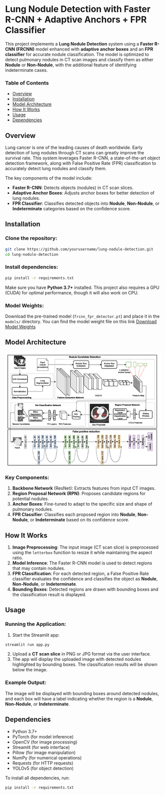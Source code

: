 # Lung Nodule Detection with Faster R-CNN + Adaptive Anchors + FPR Classifier

This project implements a **Lung Nodule Detection** system using a **Faster R-CNN (FRCNN)** model enhanced with **adaptive anchor boxes** and an **FPR classifier** for accurate nodule classification. The model is optimized to detect pulmonary nodules in CT scan images and classify them as either **Nodule** or **Non-Nodule**, with the additional feature of identifying indeterminate cases.

### Table of Contents
- [Overview](#overview)
- [Installation](#installation)
- [Model Architecture](#model-architecture)
- [How It Works](#how-it-works)
- [Usage](#usage)
- [Dependencies](#dependencies)

## Overview

Lung cancer is one of the leading causes of death worldwide. Early detection of lung nodules through CT scans can greatly improve the survival rate. This system leverages Faster R-CNN, a state-of-the-art object detection framework, along with False Positive Rate (FPR) classification to accurately detect lung nodules and classify them.

The key components of the model include:
- **Faster R-CNN**: Detects objects (nodules) in CT scan slices.
- **Adaptive Anchor Boxes**: Adjusts anchor boxes for better detection of lung nodules.
- **FPR Classifier**: Classifies detected objects into **Nodule**, **Non-Nodule**, or **Indeterminate** categories based on the confidence score.

## Installation

### Clone the repository:

```bash
git clone https://github.com/yourusername/lung-nodule-detection.git
cd lung-nodule-detection
```

### Install dependencies:

```bash
pip install -r requirements.txt
```

Make sure you have **Python 3.7+** installed. This project also requires a GPU (CUDA) for optimal performance, though it will also work on CPU.

### Model Weights:

Download the pre-trained model (`frcnn_fpr_detector.pt`) and place it in the `models/` directory. You can find the model weight file on this link [Download Model Weights](https://drive.google.com/file/d/1cGZzqhQz8sM1dQ248-8qlA8dnqNNOuGt/view?usp=drive_link)

## Model Architecture

![Model Architecture](architecture.png)

### Key Components:
1. **Backbone Network** (ResNet): Extracts features from input CT images.
2. **Region Proposal Network (RPN)**: Proposes candidate regions for potential nodules.
3. **Anchor Boxes**: Fine-tuned to adapt to the specific size and shape of pulmonary nodules.
4. **FPR Classifier**: Classifies each proposed region into **Nodule**, **Non-Nodule**, or **Indeterminate** based on its confidence score.

## How It Works

1. **Image Preprocessing**: The input image (CT scan slice) is preprocessed using the `letterbox` function to resize it while maintaining the aspect ratio.
2. **Model Inference**: The Faster R-CNN model is used to detect regions that may contain nodules.
3. **FPR Classification**: For each detected region, a False Positive Rate classifier evaluates the confidence and classifies the object as **Nodule**, **Non-Nodule**, or **Indeterminate**.
4. **Bounding Boxes**: Detected regions are drawn with bounding boxes and the classification result is displayed.

## Usage

### Running the Application:

1. Start the Streamlit app:

```bash
streamlit run app.py
```

2. Upload a **CT scan slice** in PNG or JPG format via the user interface.
3. The app will display the uploaded image with detected nodules highlighted by bounding boxes. The classification results will be shown below the image.

### Example Output:

The image will be displayed with bounding boxes around detected nodules, and each box will have a label indicating whether the region is a **Nodule**, **Non-Nodule**, or **Indeterminate**.

## Dependencies

- Python 3.7+
- PyTorch (for model inference)
- OpenCV (for image processing)
- Streamlit (for web interface)
- Pillow (for image manipulation)
- NumPy (for numerical operations)
- Requests (for HTTP requests)
- YOLOv5 (for object detection)

To install all dependencies, run:

```bash
pip install -r requirements.txt
```
